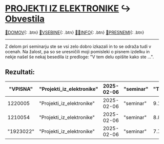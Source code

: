 # [PROJEKTI IZ ELEKTRONIKE](../index) ↪ [Obvestila](./index.md)

[🏡DOMOV](../index.md){: .btn}
[📝VSEBINE](../Vsebine/index.md){: .btn}
[👨‍🎓INFO](../info.md){: .btn}
[💾PRESNEMI](../Presnemi/index.md){: .btn}

---
 
Z delom pri seminarju ste se vsi zelo dobro izkazali in to se odraža tudi v ocenah. Na žalost, pa so se uresničili moji pomisleki o pisnem izdelku in nekje našel še nekaj besedila iz predloge: \"V tem delu opišite kako ste ...\".

## Rezultati:

| "VPISNA" | "Projekti_iz_elektronike" | 2025-02-06 | "seminar" | "TOČKE" | "OCENA" | "Komentar" | "TŽVN" | "SMST" | "IZVR" | "UP.ZN." | "TRMN" | "STRK" | "ČAS" | "ZAG" |
| ---- | ---- | ---- | ---- | ---- | ---- | ---- | ---- | ---- | ---- | ---- | ---- | ---- | ---- | ---- |
| 1220005 | "Projekti_iz_elektronike" | 2025-02-06 | "seminar" | 9.1 | 91% |  | 9 | 8 | 10 | 10 | 8 | 8 | 10 | 10 |
| 1210054 | "Projekti_iz_elektronike" | 2025-02-06 | "seminar" | 8.8 | 88% |  | 10 | 10 | 10 | 10 | 6 | 6 | 10 | 10 |
| "1923022" | "Projekti_iz_elektronike" | 2025-02-06 | "seminar" | 7.75 | 78% |  | 7 | 8 | 6 | 7 | 8 | 7 | 10 | 10 |

